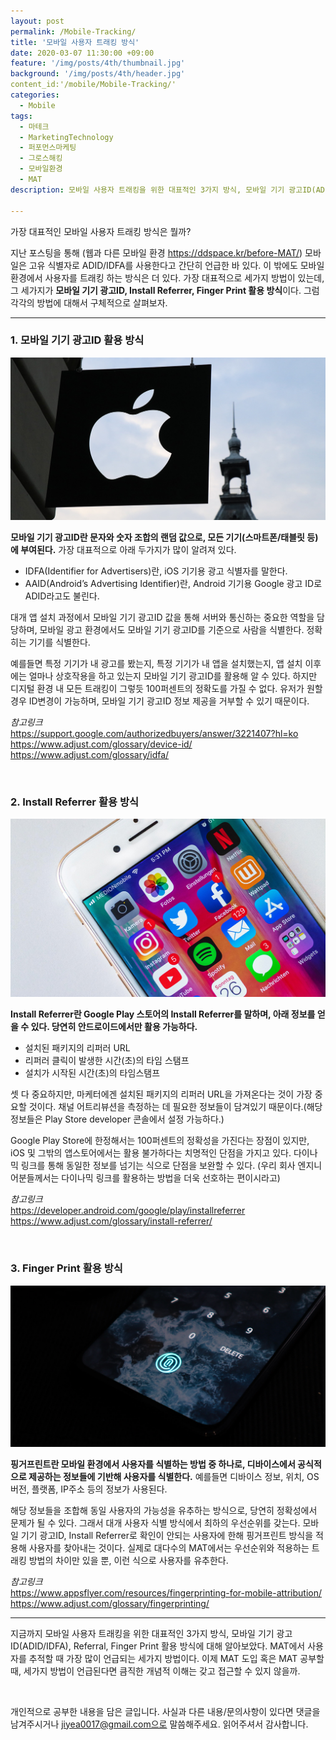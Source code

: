 ```yaml
---
layout: post
permalink: /Mobile-Tracking/
title: '모바일 사용자 트래킹 방식'
date: 2020-03-07 11:30:00 +09:00
feature: '/img/posts/4th/thumbnail.jpg'
background: '/img/posts/4th/header.jpg'
content_id:'/mobile/Mobile-Tracking/'
categories:
  - Mobile
tags:
  - 마테크
  - MarketingTechnology
  - 퍼포먼스마케팅
  - 그로스해킹
  - 모바일환경
  - MAT
description: 모바일 사용자 트래킹을 위한 대표적인 3가지 방식, 모바일 기기 광고ID(ADID/IDFA), Referral, Finger Print 활용 방식에 대해 자세히 알아보자.

---
```


가장 대표적인 모바일 사용자 트래킹 방식은 뭘까? 

지난 포스팅을 통해 (웹과 다른 모바일 환경 <https://ddspace.kr/before-MAT/>) 모바일은 고유 식별자로 ADID/IDFA를 사용한다고 간단히 언급한 바 있다. 이 밖에도 모바일 환경에서 사용자를 트래킹 하는 방식은 더 있다. 가장 대표적으로 세가지 방법이 있는데, 그 세가지가 **모바일 기기 광고ID, Install Referrer, Finger Print 활용 방식**이다. 그럼 각각의 방법에 대해서 구체적으로 살펴보자. 

---

### 1. 모바일 기기 광고ID 활용 방식

![애플로고 이미지](/img/posts/4th/apple.jpg) 

**모바일 기기 광고ID란 문자와 숫자 조합의 랜덤 값으로, 모든 기기(스마트폰/태블릿 등)에 부여된다.** 가장 대표적으로 아래 두가지가 많이 알려져 있다. 

- IDFA(Identifier for Advertisers)란, iOS 기기용 광고 식별자를 말한다.
- AAID(Android’s Advertising Identifier)란, Android 기기용 Google 광고 ID로 ADID라고도 불린다. 

대개 앱 설치 과정에서 모바일 기기 광고ID 값을 통해 서버와 통신하는 중요한 역할을 담당하며, 모바일 광고 환경에서도 모바일 기기 광고ID를 기준으로 사람을 식별한다. 정확히는 기기를 식별한다. 

예를들면 특정 기기가 내 광고를 봤는지, 특정 기기가 내 앱을 설치했는지, 앱 설치 이후에는 얼마나 상호작용을 하고 있는지 모바일 기기 광고ID를 활용해 알 수 있다. 하지만 디지털 환경 내 모든 트래킹이 그렇듯 100퍼센트의 정확도를 가질 수 없다. 유저가 원할 경우 ID변경이 가능하며, 모바일 기기 광고ID 정보 제공을 거부할 수 있기 때문이다. 

*참고링크*<br>
<https://support.google.com/authorizedbuyers/answer/3221407?hl=ko>
<https://www.adjust.com/glossary/device-id/>
<https://www.adjust.com/glossary/idfa/>

<br>

### 2. Install Referrer 활용 방식

![앱 이미지](/img/posts/4th/app.jpg) 

**Install Referrer란 Google Play 스토어의 Install Referrer를 말하며, 아래 정보를 얻을 수 있다. 당연히 안드로이드에서만 활용 가능하다.** 

- 설치된 패키지의 리퍼러 URL 
- 리퍼러 클릭이 발생한 시간(초)의 타임 스탬프
- 설치가 시작된 시간(초)의 타임스탬프

셋 다 중요하지만, 마케터에겐 설치된 패키지의 리퍼러 URL을 가져온다는 것이 가장 중요할 것이다. 채널 어트리뷰션을 측정하는 데 필요한 정보들이 담겨있기 때문이다.(해당 정보들은 Play Store developer 콘솔에서 설정 가능하다.) 

Google Play Store에 한정해서는 100퍼센트의 정확성을 가진다는 장점이 있지만, iOS 및 그밖의 앱스토어에서는 활용 불가하다는 치명적인 단점을 가지고 있다. 다이나믹 링크를 통해 동일한 정보를 넘기는 식으로 단점을 보완할 수 있다. (우리 회사 엔지니어분들께서는 다이나믹 링크를 활용하는 방법을 더욱 선호하는 편이시라고)

*참고링크*<br>
<https://developer.android.com/google/play/installreferrer>
<https://www.adjust.com/glossary/install-referrer/>

<br>

### 3. Finger Print 활용 방식

![핑거프린트 이미지](/img/posts/4th/fingerprint.jpg) 

**핑거프린트란 모바일 환경에서 사용자를 식별하는 방법 중 하나로, 디바이스에서 공식적으로 제공하는 정보들에 기반해 사용자를 식별한다.** 예를들면 디바이스 정보, 위치, OS 버전, 플랫폼, IP주소 등의 정보가 사용된다. 

해당 정보들을 조합해 동일 사용자의 가능성을 유추하는 방식으로, 당연히 정확성에서 문제가 될 수 있다. 그래서 대개 사용자 식별 방식에서 최하의 우선순위를 갖는다. 모바일 기기 광고ID, Install Referrer로 확인이 안되는 사용자에 한해 핑거프린트 방식을 적용해 사용자를 찾아내는 것이다. 실제로 대다수의 MAT에서는 우선순위와 적용하는 트래킹 방법의 차이만 있을 뿐, 이런 식으로 사용자를 유추한다. 

*참고링크*<br>
<https://www.appsflyer.com/resources/fingerprinting-for-mobile-attribution/>
<https://www.adjust.com/glossary/fingerprinting/>

---

지금까지 모바일 사용자 트래킹을 위한 대표적인 3가지 방식, 모바일 기기 광고ID(ADID/IDFA), Referral, Finger Print 활용 방식에 대해 알아보았다. MAT에서 사용자를 추적할 때 가장 많이 언급되는 세가지 방법이다. 이제 MAT 도입 혹은 MAT 공부할 때, 세가지 방법이 언급된다면 큼직한 개념적 이해는 갖고 접근할 수 있지 않을까.

<br>


개인적으로 공부한 내용을 담은 글입니다. 사실과 다른 내용/문의사항이 있다면 댓글을 남겨주시거나 jiyea0017@gmail.com으로 말씀해주세요. 읽어주셔서 감사합니다.